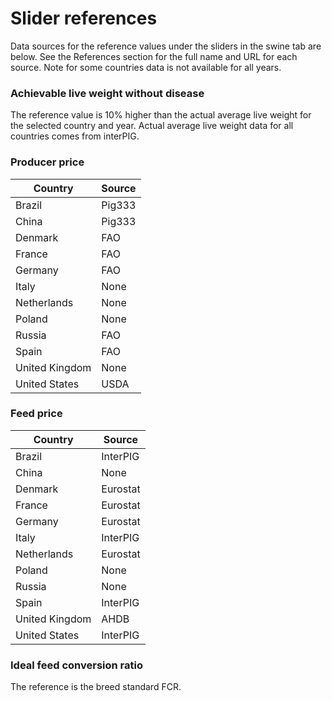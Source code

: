 # Slider references

<p>
Data sources for the reference values under the sliders in the swine tab are below. See the References section for the full name and URL for each source. Note for some countries data is not available for all years.
</p>

<h3>Achievable live weight without disease</h3>
The reference value is 10% higher than the actual average live weight for the selected country and year. Actual average live weight data for all countries comes from interPIG.

<h3>Producer price</h3>

Country | Source
---|---
Brazil | Pig333
China | Pig333
Denmark | FAO
France | FAO
Germany | FAO
Italy | None
Netherlands | None
Poland | None
Russia | FAO
Spain | FAO
United Kingdom | None
United States | USDA

<h3>Feed price</h3>

Country | Source
---|---
Brazil | InterPIG
China | None | 
Denmark | Eurostat
France | Eurostat
Germany | Eurostat
Italy | InterPIG
Netherlands | Eurostat
Poland | None
Russia | None
Spain | InterPIG
United Kingdom | AHDB
United States | InterPIG

<h3>Ideal feed conversion ratio</h3>

The reference is the breed standard FCR.